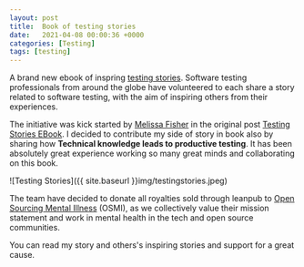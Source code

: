 ```yaml
---
layout: post
title:  Book of testing stories
date:   2021-04-08 00:00:36 +0000
categories: [Testing]
tags: [testing]
---
```


A brand new ebook of inspring [testing stories](https://leanpub.com/testing_stories/). Software testing professionals from around the globe have volunteered to each share a story related to software testing, with the aim of inspiring others from their experiences.

<!--more-->

The initiative was kick started by [Melissa Fisher](https://twitter.com/fishoutthebox) in the original post [Testing Stories EBook](https://fishoutthebox.medium.com/testing-stories-ebook-a389ffd6b54b).  I decided to contribute my side of story in book also by sharing how **Technical knowledge leads to productive testing**. It has been absolutely great experience working so many great minds and collaborating on this book.

![Testing Stories]({{ site.baseurl }}img/testingstories.jpeg)

The team have decided to donate all royalties sold through leanpub to [Open Sourcing Mental Illness](https://osmihelp.org/) (OSMI), as we collectively value their mission statement and work in mental health in the tech and open source communities.

You can read my story and others's inspiring stories and support for a great cause.